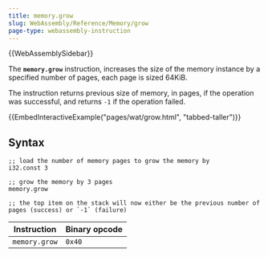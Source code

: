 ```yaml
---
title: memory.grow
slug: WebAssembly/Reference/Memory/grow
page-type: webassembly-instruction
---
```


{{WebAssemblySidebar}}

The **`memory.grow`** instruction, increases the size of the memory instance by a specified number of pages, each page is sized 64KiB.

The instruction returns previous size of memory, in pages, if the operation was successful, and returns `-1` if the operation failed.

{{EmbedInteractiveExample("pages/wat/grow.html", "tabbed-taller")}}

## Syntax

```wasm
;; load the number of memory pages to grow the memory by
i32.const 3

;; grow the memory by 3 pages
memory.grow

;; the top item on the stack will now either be the previous number of pages (success) or `-1` (failure)
```

| Instruction   | Binary opcode |
| ------------- | ------------- |
| `memory.grow` | `0x40`        |
